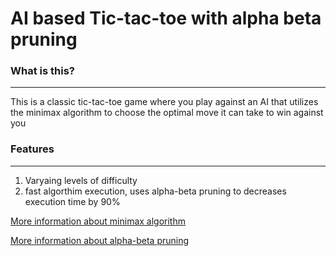 # AI based Tic-tac-toe with alpha beta pruning
### What is this?
---
This is a classic tic-tac-toe game where you play against an AI that utilizes the minimax algorithm to choose the optimal move it can take to win against you

### Features
---
1. Varyaing levels of difficulty
2. fast algorthim execution, uses alpha-beta pruning to decreases execution time by 90%

[More information about minimax algorithm](https://www.google.com/url?sa=t&rct=j&q=&esrc=s&source=web&cd=&cad=rja&uact=8&ved=2ahUKEwiymMfWjYTsAhUPHxoKHR9cDEMQFjAAegQIAhAB&url=https%3A%2F%2Fen.wikipedia.org%2Fwiki%2FMinimax&usg=AOvVaw2U4Dgsqfr0-tkWqK6F6P7y)

[More information about alpha-beta pruning](https://www.google.com/url?sa=t&rct=j&q=&esrc=s&source=web&cd=&cad=rja&uact=8&ved=2ahUKEwiDv_X0jYTsAhVkxoUKHQ6uCloQFjAAegQIAxAB&url=https%3A%2F%2Fen.wikipedia.org%2Fwiki%2FAlpha%25E2%2580%2593beta_pruning&usg=AOvVaw2_8nQSdYu3HyprsXpSvOdE)
